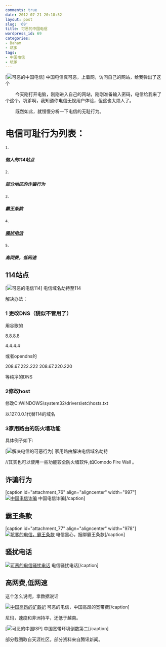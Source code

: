 ```yaml
---
comments: true
date: 2012-07-21 20:18:52
layout: post
slug: '69'
title: 可恶的中国电信
wordpress_id: 69
categories:
- Baham
- 坑爹
tags:
- 中国电信
- 坑爹
---
```


[![可恶的中国电信](http://baham.co/wp-content/uploads/2012/07/江苏电信-Mozilla-Firefox_2012-07-21_18-54-16_副本-300x204.png)] 中国电信真可恶，上着网，访问自己的网站，给我弹出了这个




        今天刚打开电脑，刚刚进入自己的网站，刚刚准备输入密码，电信给我来了个这个。坑爹啊，我知道你电信无视用户体验，但这也太烦人了。




        既然如此，就慢慢分析一下电信的无耻行为。





# 




# 




# 




# 电信可耻行为列表：




<!-- more -->






	
    1. 


##### **恼人的114站点**




	
    2. 


##### **部分地区的诈骗行为**




	
    3. 


##### **霸王条款**




	
    4. 


##### **[骚扰电话](骚扰电话)**




	
    5. 


##### **高网费，低网速**






<!-- more -->


## 114站点


[![可恶的电信114](http://baham.co/wp-content/uploads/2012/07/解决打开网页跳转到114搜索页域名劫持的问题_耗子的小窝_百度空间-Mozilla-Firefox_2012-07-21_19-30-18.png)] 电信域名劫持至114

解决办法：


### 1 更改DNS（貌似不管用了）


用谷歌的

8.8.8.8

4.4.4.4

或者opendns的

208.67.222.222
208.67.220.220

等纯净的DNS


### 2修改host


修改C:\WINDOWS\system32\drivers\etc\hosts.txt

以127.0.0.1代替114的域名


### 3家用路由的防火墙功能




具体例子如下:

[![解决电信的可恶行为](http://baham.co/wp-content/uploads/2012/07/家用路由解决114.png)] 家用路由解决电信域名劫持

//其实也可以使用一些功能较全防火墙软件,如Comodo Fire Wall 。






## 诈骗行为


[caption id="attachment_76" align="aligncenter" width="997"][![中国电信诈骗](http://baham.co/wp-content/uploads/2012/07/八卦江湖中国电信可恶.png)](http://baham.co/?attachment_id=76) 中国电信诈骗[/caption]


## 霸王条款


[caption id="attachment_77" align="aligncenter" width="978"][![坑爹的电信，霸王条款](http://baham.co/wp-content/uploads/2012/07/黑心的电信，可恶的霸王条款.png)](http://baham.co/?attachment_id=77) 电信黑心，捆绑霸王条款[/caption]


## 骚扰电话


[![可恶的电信骚扰电话](http://baham.co/wp-content/uploads/2012/07/可恶的电信，可恶的骚扰电话.png)](http://baham.co/?attachment_id=78) 电信骚扰电话[/caption]


## 高网费,低网速


这个怎么说呢，拿数据说话

[![中国高昂的矿戴妃](http://baham.co/wp-content/uploads/2012/07/中国宽带费为何上百倍于韩国.png)](http://baham.co/?attachment_id=79) 可恶的电信，中国高昂的宽带费[/caption]



尼玛，速度和非洲持平，还低于越南。





[![可恶的中国ISP](http://baham.co/wp-content/uploads/2012/07/中国互联网还有多少令人汗颜的指标.png)] 中国宽带环境倒数第二[/caption]





部分截图取自天涯社区。部分资料来自腾讯新闻。
